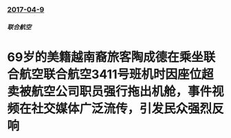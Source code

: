 ### [2017-04-9](/news/2017/04/9/index.md)

##### 联合航空
# 69岁的美籍越南裔旅客陶成德在乘坐联合航空联合航空3411号班机时因座位超卖被航空公司职员强行拖出机舱，事件视频在社交媒体广泛流传，引发民众强烈反响



